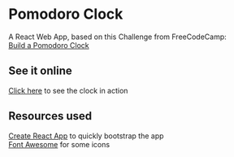 # Pomodoro Clock

A React Web App, based on this Challenge from FreeCodeCamp:  
[Build a Pomodoro Clock](https://learn.freecodecamp.org/front-end-libraries/front-end-libraries-projects/build-a-pomodoro-clock)

## See it online
[Click here](https://oddmagnet.github.io/Pomodoro-Clock/) to see the clock in action

## Resources used
[Create React App](https://github.com/facebook/create-react-app) to quickly bootstrap the app  
[Font Awesome](https://fontawesome.com/) for some icons
